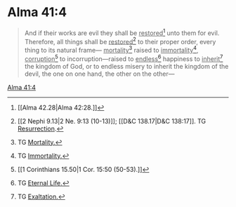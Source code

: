 # Alma 41:4

> And if their works are evil they shall be <u>restored</u>[^a] unto them for evil. Therefore, all things shall be <u>restored</u>[^b] to their proper order, every thing to its natural frame— <u>mortality</u>[^c] raised to <u>immortality</u>[^d], <u>corruption</u>[^e] to incorruption—raised to <u>endless</u>[^f] happiness to <u>inherit</u>[^g] the kingdom of God, or to endless misery to inherit the kingdom of the devil, the one on one hand, the other on the other—

[Alma 41:4](https://www.churchofjesuschrist.org/study/scriptures/bofm/alma/41?lang=eng&id=p4#p4)


[^a]: [[Alma 42.28|Alma 42:28.]]
[^b]: [[2 Nephi 9.13|2 Ne. 9:13 (10-13)]]; [[D&C 138.17|D&C 138:17]]. TG [Resurrection](https://www.churchofjesuschrist.org/study/scriptures/tg/resurrection?lang=eng).
[^c]: TG [Mortality.](https://www.churchofjesuschrist.org/study/scriptures/tg/mortality?lang=eng)
[^d]: TG [Immortality.](https://www.churchofjesuschrist.org/study/scriptures/tg/immortality?lang=eng)
[^e]: [[1 Corinthians 15.50|1 Cor. 15:50 (50-53).]]
[^f]: TG [Eternal Life.](https://www.churchofjesuschrist.org/study/scriptures/tg/eternal-life?lang=eng)
[^g]: TG [Exaltation.](https://www.churchofjesuschrist.org/study/scriptures/tg/exaltation?lang=eng)
